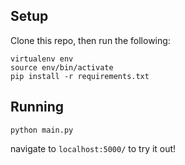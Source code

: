 ## Setup

Clone this repo, then run the following:

```
virtualenv env
source env/bin/activate
pip install -r requirements.txt
```
## Running

```python main.py```

navigate to `localhost:5000/` to try it out!
